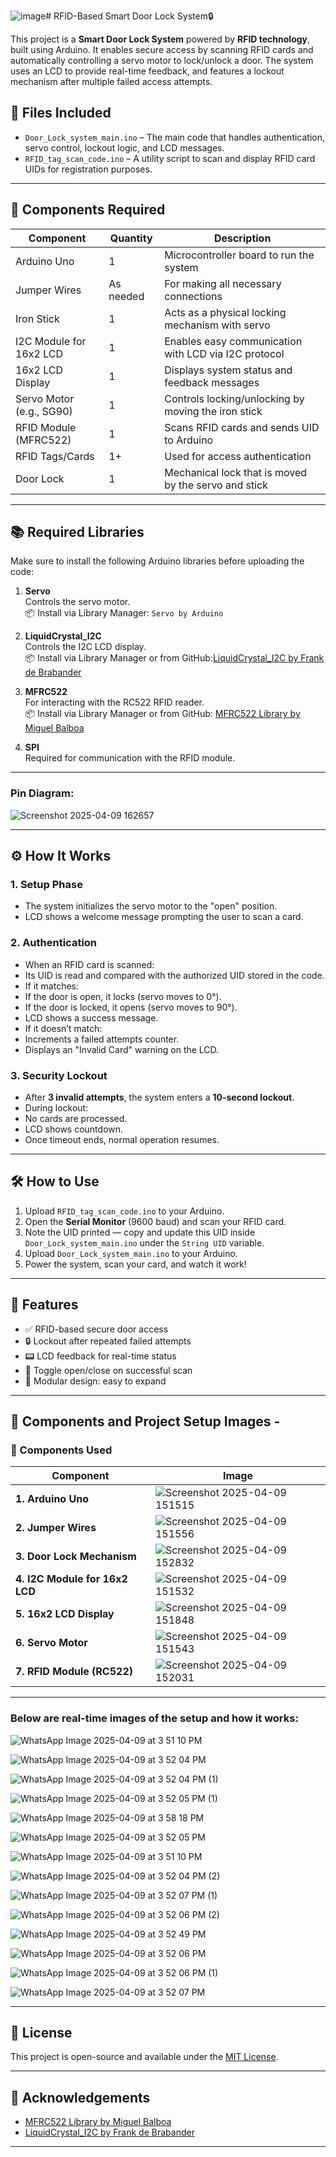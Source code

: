 ![image](https://github.com/user-attachments/assets/e314544f-c45e-455d-b20a-aa5817cd924c)# RFID-Based Smart Door Lock System🔒

This project is a **Smart Door Lock System** powered by **RFID technology**, built using Arduino. It enables secure access by scanning RFID cards and automatically controlling a servo motor to lock/unlock a door. The system uses an LCD to provide real-time feedback, and features a lockout mechanism after multiple failed access attempts.

## 📂 Files Included

- `Door_Lock_system_main.ino` – The main code that handles authentication, servo control, lockout logic, and LCD messages.
- `RFID_tag_scan_code.ino` – A utility script to scan and display RFID card UIDs for registration purposes.

---

## 🔧 Components Required

| Component                      | Quantity | Description                                           |
|-------------------------------|----------|-------------------------------------------------------|
| Arduino Uno                   | 1        | Microcontroller board to run the system              |
| Jumper Wires                  | As needed | For making all necessary connections                |
| Iron Stick                    | 1        | Acts as a physical locking mechanism with servo      |
| I2C Module for 16x2 LCD       | 1        | Enables easy communication with LCD via I2C protocol |
| 16x2 LCD Display              | 1        | Displays system status and feedback messages         |
| Servo Motor (e.g., SG90)      | 1        | Controls locking/unlocking by moving the iron stick  |
| RFID Module (MFRC522)         | 1        | Scans RFID cards and sends UID to Arduino            |
| RFID Tags/Cards               | 1+       | Used for access authentication                       |
| Door Lock                     | 1        | Mechanical lock that is moved by the servo and stick |

---

## 📚 Required Libraries

Make sure to install the following Arduino libraries before uploading the code:

1. **Servo**  
   Controls the servo motor.  
   📦 Install via Library Manager: `Servo by Arduino`

2. **LiquidCrystal_I2C**  
   Controls the I2C LCD display.  
   📦 Install via Library Manager or from GitHub:[LiquidCrystal_I2C by Frank de Brabander](https://github.com/fdebrabander/Arduino-LiquidCrystal-I2C-library)


3. **MFRC522**  
   For interacting with the RC522 RFID reader.  
  📦 Install via Library Manager or from GitHub:
[MFRC522 Library by Miguel Balboa](https://github.com/miguelbalboa/rfid)

5. **SPI**  
Required for communication with the RFID module.

---
### Pin Diagram: 

![Screenshot 2025-04-09 162657](https://github.com/user-attachments/assets/fe2f6b23-52f8-487e-89c7-72002d31466d)

---

## ⚙️ How It Works

### 1. **Setup Phase**
- The system initializes the servo motor to the "open" position.
- LCD shows a welcome message prompting the user to scan a card.

### 2. **Authentication**
- When an RFID card is scanned:
- Its UID is read and compared with the authorized UID stored in the code.
- If it matches:
 - If the door is open, it locks (servo moves to 0°).
 - If the door is locked, it opens (servo moves to 90°).
 - LCD shows a success message.
- If it doesn’t match:
 - Increments a failed attempts counter.
 - Displays an "Invalid Card" warning on the LCD.

### 3. **Security Lockout**
- After **3 invalid attempts**, the system enters a **10-second lockout**.
- During lockout:
- No cards are processed.
- LCD shows countdown.
- Once timeout ends, normal operation resumes.

---

## 🛠 How to Use

1. Upload `RFID_tag_scan_code.ino` to your Arduino.
2. Open the **Serial Monitor** (9600 baud) and scan your RFID card.
3. Note the UID printed — copy and update this UID inside `Door_Lock_system_main.ino` under the `String UID` variable.
4. Upload `Door_Lock_system_main.ino` to your Arduino.
5. Power the system, scan your card, and watch it work!

---

## 🧠 Features

- ✅ RFID-based secure door access
- 🔒 Lockout after repeated failed attempts
- 📟 LCD feedback for real-time status
- 🔁 Toggle open/close on successful scan
- 🧩 Modular design: easy to expand

---

## 📸 Components and Project Setup Images - 

### 🔧 Components Used

| Component                      | Image |
|-------------------------------|-------|
| **1. Arduino Uno**            | ![Screenshot 2025-04-09 151515](https://github.com/user-attachments/assets/ed36e84e-2342-42b5-8e9b-46bfc534c940) |
| **2. Jumper Wires**           |  ![Screenshot 2025-04-09 151556](https://github.com/user-attachments/assets/48c5f204-10be-46aa-ae52-1fd4f85b96fe) |
| **3. Door Lock Mechanism**    |![Screenshot 2025-04-09 152832](https://github.com/user-attachments/assets/0a904f98-d09f-47ad-894b-b62246c4e08f) |
| **4. I2C Module for 16x2 LCD**|  ![Screenshot 2025-04-09 151532](https://github.com/user-attachments/assets/b624384b-54a9-4329-b117-df8b063d1cfd) |
| **5. 16x2 LCD Display**       | ![Screenshot 2025-04-09 151848](https://github.com/user-attachments/assets/ecae17a5-b4aa-4a36-a579-ab5ee2937fae) |
| **6. Servo Motor**            |  ![Screenshot 2025-04-09 151543](https://github.com/user-attachments/assets/1e72ea2a-faa4-4cc2-8b18-4c292caf0b04) |
| **7. RFID Module (RC522)**    | ![Screenshot 2025-04-09 152031](https://github.com/user-attachments/assets/3a9aec96-828b-4a1d-ae96-26e2ffa79bac) |

---

### Below are real-time images of the setup and how it works:  

![WhatsApp Image 2025-04-09 at 3 51 10 PM](https://github.com/user-attachments/assets/2dd759fe-6c7a-4390-aeb5-8649db3a9f08)

![WhatsApp Image 2025-04-09 at 3 52 04 PM](https://github.com/user-attachments/assets/b147a25e-12d1-4c88-a207-2d928d31d9d2)

![WhatsApp Image 2025-04-09 at 3 52 04 PM (1)](https://github.com/user-attachments/assets/db960d37-8699-4bef-9549-531c1eda5302)

![WhatsApp Image 2025-04-09 at 3 52 05 PM (1)](https://github.com/user-attachments/assets/ac08061c-0666-49fe-a466-39f9dd58d26c) 

![WhatsApp Image 2025-04-09 at 3 58 18 PM](https://github.com/user-attachments/assets/279d8f31-5c64-42c8-8656-6823f7ce35d6)

![WhatsApp Image 2025-04-09 at 3 52 05 PM](https://github.com/user-attachments/assets/8d0cee39-36db-4b50-8f5a-98ba71216e69)

![WhatsApp Image 2025-04-09 at 3 51 10 PM](https://github.com/user-attachments/assets/62c80c3c-8d89-41e4-b620-4228696752f8)

![WhatsApp Image 2025-04-09 at 3 52 04 PM (2)](https://github.com/user-attachments/assets/fc4ad886-5aec-4158-b799-3923fac4e043)

![WhatsApp Image 2025-04-09 at 3 52 07 PM (1)](https://github.com/user-attachments/assets/b1f34c96-ec0f-41a4-bcce-b5ad3d33f554)

![WhatsApp Image 2025-04-09 at 3 52 06 PM (2)](https://github.com/user-attachments/assets/748a1f14-620f-4a07-aa74-3f65635c481c)

![WhatsApp Image 2025-04-09 at 3 52 49 PM](https://github.com/user-attachments/assets/33d61a4c-2ec0-4ffc-8ac4-0ef655bf06c7)

![WhatsApp Image 2025-04-09 at 3 52 06 PM](https://github.com/user-attachments/assets/04940656-2cee-453a-b1a1-4a9f4d7b9e5e)

![WhatsApp Image 2025-04-09 at 3 52 06 PM (1)](https://github.com/user-attachments/assets/35577b2c-8560-4172-b7c9-92d74f19f299)

![WhatsApp Image 2025-04-09 at 3 52 07 PM](https://github.com/user-attachments/assets/200f645d-bf1e-435b-baa1-57e0038735b6)


---

## 📜 License

This project is open-source and available under the [MIT License](LICENSE).

---

## 🙌 Acknowledgements

- [MFRC522 Library by Miguel Balboa](https://github.com/miguelbalboa/rfid)
- [LiquidCrystal_I2C by Frank de Brabander](https://github.com/fdebrabander/Arduino-LiquidCrystal-I2C-library)




---
